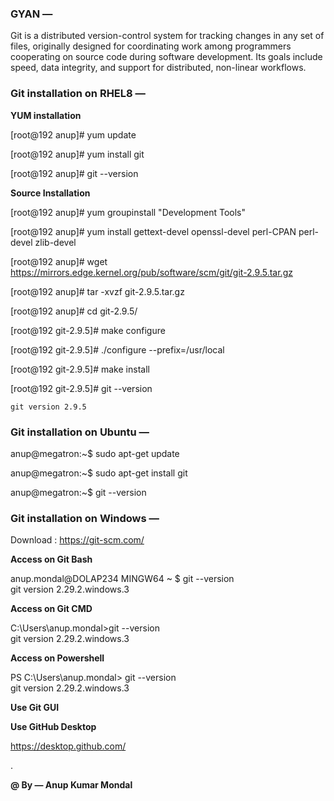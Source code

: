 
### GYAN —

Git is a distributed version-control system for tracking changes in any set of files, originally designed for coordinating work among programmers cooperating on source code during software development. Its goals include speed, data integrity, and support for distributed, non-linear workflows.

### Git installation on RHEL8 —

**YUM installation**

[root@192 anup]#  yum update

[root@192 anup]#  yum install git 

[root@192 anup]#  git --version 


**Source Installation**

[root@192 anup]# yum groupinstall "Development Tools"

[root@192 anup]# yum install gettext-devel openssl-devel perl-CPAN perl-devel zlib-devel


[root@192 anup]# wget https://mirrors.edge.kernel.org/pub/software/scm/git/git-2.9.5.tar.gz

[root@192 anup]# tar -xvzf git-2.9.5.tar.gz

[root@192 anup]# cd git-2.9.5/

[root@192 git-2.9.5]# make configure

[root@192 git-2.9.5]# ./configure --prefix=/usr/local

[root@192 git-2.9.5]# make install

[root@192 git-2.9.5]# git --version

```git version 2.9.5```


### Git installation on Ubuntu —

anup@megatron:~$ sudo apt-get update

anup@megatron:~$ sudo apt-get install git

anup@megatron:~$ git --version


### Git installation on Windows —

Download : https://git-scm.com/

**Access on Git Bash**

anup.mondal@DOLAP234 MINGW64 ~
$ git --version  
git version 2.29.2.windows.3

**Access on Git CMD**

C:\Users\anup.mondal>git --version                                                                                      
git version 2.29.2.windows.3                                                                                                        
                
**Access on Powershell**

PS C:\Users\anup.mondal> git --version                                                                                   
git version 2.29.2.windows.3    


**Use Git GUI**

**Use GitHub Desktop**

https://desktop.github.com/


.
  
**@ By — Anup Kumar Mondal**



